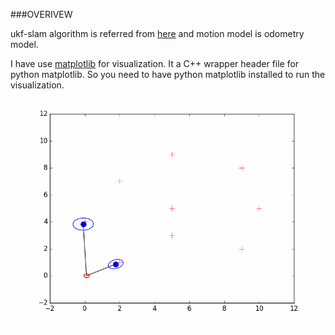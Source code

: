 ###OVERIVEW

ukf-slam algorithm is referred from [here](http://ais.informatik.uni-freiburg.de/teaching/ws12/mapping/) and motion model is odometry model.

I have use [matplotlib](https://github.com/lava/matplotlib-cpp) for visualization. It a C++ wrapper header file for python matplotlib. So you need to have python matplotlib installed to run the visualization.
![](motion.gif)